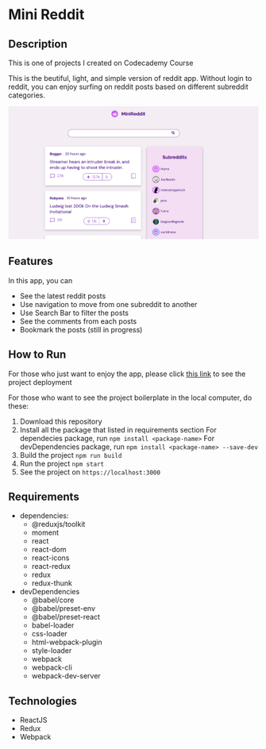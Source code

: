 # Mini Reddit

## Description

This is one of projects I created on Codecademy Course

This is the beutiful, light, and simple version of reddit app. Without login to reddit, you can enjoy surfing on reddit posts based on different subreddit categories.

<img src="./src/assets/image/screenshot1.png">

## Features

In this app, you can

- See the latest reddit posts
- Use navigation to move from one subreddit to another
- Use Search Bar to filter the posts
- See the comments from each posts
- Bookmark the posts (still in progress)

## How to Run

For those who just want to enjoy the app, please click [this link](https://mini-reddit-rijalghodi.vercel.app/)
to see the project deployment

For those who want to see the project boilerplate in the local computer, do these:

1. Download this repository
2. Install all the package that listed in requirements section
   For dependecies package, run `npm install <package-name>`
   For devDependencies package, run `npm install <package-name> --save-dev`
3. Build the project `npm run build`
4. Run the project `npm start`
5. See the project on `https://localhost:3000`

## Requirements

- dependencies:
  - @reduxjs/toolkit
  - moment
  - react
  - react-dom
  - react-icons
  - react-redux
  - redux
  - redux-thunk
- devDependencies
  - @babel/core
  - @babel/preset-env
  - @babel/preset-react
  - babel-loader
  - css-loader
  - html-webpack-plugin
  - style-loader
  - webpack
  - webpack-cli
  - webpack-dev-server

## Technologies

- ReactJS
- Redux
- Webpack
